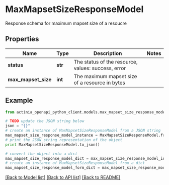 # MaxMapsetSizeResponseModel

Response schema for maximum mapset size of a resoucre

## Properties
Name | Type | Description | Notes
------------ | ------------- | ------------- | -------------
**status** | **str** | The status of the resource, values: success, error | 
**max_mapset_size** | **int** | The maximum mapset size of a resource in bytes | 

## Example

```python
from actinia_openapi_python_client.models.max_mapset_size_response_model import MaxMapsetSizeResponseModel

# TODO update the JSON string below
json = "{}"
# create an instance of MaxMapsetSizeResponseModel from a JSON string
max_mapset_size_response_model_instance = MaxMapsetSizeResponseModel.from_json(json)
# print the JSON string representation of the object
print MaxMapsetSizeResponseModel.to_json()

# convert the object into a dict
max_mapset_size_response_model_dict = max_mapset_size_response_model_instance.to_dict()
# create an instance of MaxMapsetSizeResponseModel from a dict
max_mapset_size_response_model_form_dict = max_mapset_size_response_model.from_dict(max_mapset_size_response_model_dict)
```
[[Back to Model list]](../README.md#documentation-for-models) [[Back to API list]](../README.md#documentation-for-api-endpoints) [[Back to README]](../README.md)


